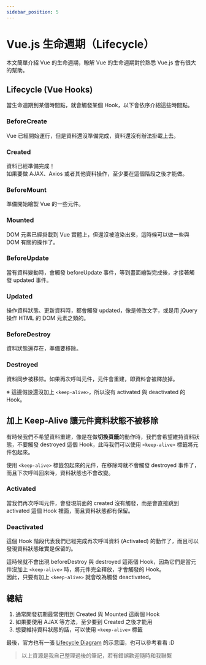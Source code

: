 ```yaml
---
sidebar_position: 5
---
```


# Vue.js 生命週期（Lifecycle）

本文簡單介紹 Vue 的生命週期，瞭解 Vue 的生命週期對於熟悉 Vue.js 會有很大的幫助。

## Lifecycle (Vue Hooks)

當生命週期到某個時間點，就會觸發某個 Hook，以下會依序介紹這些時間點。

### BeforeCreate

Vue 已經開始運行，但是資料還沒準備完成，資料還沒有辦法掛載上去。

### Created

資料已經準備完成！  
如果要做 AJAX、Axios 或者其他資料操作，至少要在這個階段之後才能做。

### BeforeMount

準備開始繪製 Vue 的一些元件。

### Mounted

DOM 元素已經掛載到 Vue 實體上，但還沒被渲染出來，這時候可以做一些與 DOM 有關的操作了。

### BeforeUpdate

當有資料變動時，會觸發 beforeUpdate 事件，等到畫面繪製完成後，才接著觸發 updated 事件。

### Updated

操作資料狀態、更新資料時，都會觸發 updated，像是修改文字，或是用 jQuery 操作 HTML 的 DOM 元素之類的。

### BeforeDestroy

資料狀態還存在，準備要移除。

### Destroyed

資料同步被移除。如果再次呼叫元件，元件會重建，即資料會被釋放掉。

※ 這邊假設還沒加上 `<keep-alive>`，所以沒有 activated 與 deactivated 的 Hook。

## 加上 Keep-Alive 讓元件資料狀態不被移除

有時候我們不希望資料重建，像是在做**切換頁籤**的動作時，我們會希望維持資料狀態，不要觸發 destroyed 這個 Hook，此時我們可以使用 `<keep-alive>` 標籤將元件包起來。

使用 `<keep-alive>` 標籤包起來的元件，在移除時就不會觸發 destroyed 事件了，而且下次呼叫回來時，資料狀態也不會改變。

### Activated

當我們再次呼叫元件，會發現前面的 created 沒有觸發，而是會直接跳到 activated 這個 Hook 裡面，而且資料狀態都有保留。

### Deactivated

這個 Hook 階段代表我們已經完成再次呼叫資料 (Activated) 的動作了，而且可以發現資料狀態確實是保留的。

這時候就不會出現 beforeDestroy 與 destroyed 這兩個 Hook，因為它們是當元件沒加上 `<keep-alive>` 時，將元件完全釋放，才會觸發的 Hook。  
因此，只要有加上 `<keep-alive>` 就會改為觸發 deactivated。

## 總結

1. 通常開發初期最常使用到 Created 與 Mounted 這兩個 Hook
2. 如果要使用 AJAX 等方法，至少要到 Created 之後才能用
3. 想要維持資料狀態的話，可以使用 `<keep-alive>` 標籤

最後，官方也有一張 [Lifecycle Diagram](https://vuejs.org/images/lifecycle.png) 的示意圖，也可以參考看看 :D

> 以上資源是我自己整理過後的筆記，若有錯誤歡迎隨時和我聯繫
